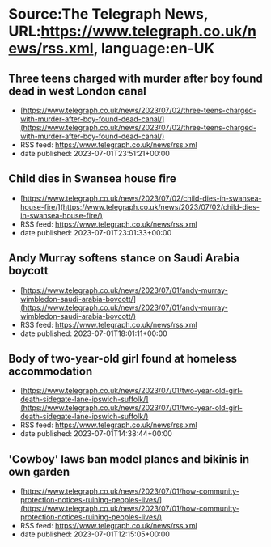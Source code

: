 # Source:The Telegraph News, URL:https://www.telegraph.co.uk/news/rss.xml, language:en-UK

## Three teens charged with murder after boy found dead in west London canal
 - [https://www.telegraph.co.uk/news/2023/07/02/three-teens-charged-with-murder-after-boy-found-dead-canal/](https://www.telegraph.co.uk/news/2023/07/02/three-teens-charged-with-murder-after-boy-found-dead-canal/)
 - RSS feed: https://www.telegraph.co.uk/news/rss.xml
 - date published: 2023-07-01T23:51:21+00:00



## Child dies in Swansea house fire
 - [https://www.telegraph.co.uk/news/2023/07/02/child-dies-in-swansea-house-fire/](https://www.telegraph.co.uk/news/2023/07/02/child-dies-in-swansea-house-fire/)
 - RSS feed: https://www.telegraph.co.uk/news/rss.xml
 - date published: 2023-07-01T23:01:33+00:00



## Andy Murray softens stance on Saudi Arabia boycott
 - [https://www.telegraph.co.uk/news/2023/07/01/andy-murray-wimbledon-saudi-arabia-boycott/](https://www.telegraph.co.uk/news/2023/07/01/andy-murray-wimbledon-saudi-arabia-boycott/)
 - RSS feed: https://www.telegraph.co.uk/news/rss.xml
 - date published: 2023-07-01T18:01:11+00:00



## Body of two-year-old girl found at homeless accommodation
 - [https://www.telegraph.co.uk/news/2023/07/01/two-year-old-girl-death-sidegate-lane-ipswich-suffolk/](https://www.telegraph.co.uk/news/2023/07/01/two-year-old-girl-death-sidegate-lane-ipswich-suffolk/)
 - RSS feed: https://www.telegraph.co.uk/news/rss.xml
 - date published: 2023-07-01T14:38:44+00:00



## 'Cowboy' laws ban model planes and bikinis in own garden
 - [https://www.telegraph.co.uk/news/2023/07/01/how-community-protection-notices-ruining-peoples-lives/](https://www.telegraph.co.uk/news/2023/07/01/how-community-protection-notices-ruining-peoples-lives/)
 - RSS feed: https://www.telegraph.co.uk/news/rss.xml
 - date published: 2023-07-01T12:15:05+00:00



